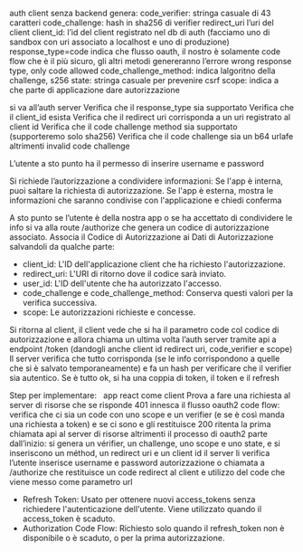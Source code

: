 auth
client senza backend genera:
code_verifier: stringa casuale di 43 caratteri
code_challenge: hash in sha256 di verifier
redirect_uri l’uri del client
client_id: l’id del client registrato nel db di auth (facciamo uno di sandbox con uri associato a localhost e uno di produzione)
response_type=code indica che flusso oauth, il nostro è solamente code flow che è il più sicuro, gli altri metodi genereranno l’errore wrong response type, only code allowed
code_challenge_method: indica lalgoritno della challenge, s256
state: stringa casuale per prevenire csrf
scope: indica a che parte di applicazione dare autorizzazione 

si va all’auth server
Verifica che il response_type sia supportato 
Verifica che il client_id esista
Verifica che il redirect uri corrisponda a un uri registrato al client id
Verifica che il code challenge method sia supportato (supporteremo solo sha256)
Verifica che il code challenge sia un b64 urlafe  altrimenti invalid code challenge  

L’utente a sto punto ha il permesso di inserire username e password 

Si richiede l’autorizzazione a condividere informazioni: Se l'app è interna, puoi saltare la richiesta di autorizzazione. Se l'app è esterna, mostra le informazioni che saranno condivise con l'applicazione e chiedi conferma

A sto punto se l’utente è della nostra app o se ha accettato di condividere le info si va alla route /authorize che genera un codice di autorizzazione associato. Associa il Codice di Autorizzazione ai Dati di Autorizzazione salvandoli da qualche parte:
* client_id: L'ID dell'applicazione client che ha richiesto l'autorizzazione.
* redirect_uri: L'URI di ritorno dove il codice sarà inviato.
* user_id: L'ID dell'utente che ha autorizzato l'accesso.
* code_challenge e code_challenge_method: Conserva questi valori per la verifica successiva.
* scope: Le autorizzazioni richieste e concesse.

Si ritorna al client, il client vede che si ha il parametro code col codice di autorizzazione e allora chiama un ultima volta l’auth server tramite api a endpoint /token (dandogli anche client id redirect uri, code_verifier e scope)
Il server verifica che tutto corrisponda (se le info corrispondono a quelle che si è salvato temporaneamente) e fa un hash per verificare che il verifier sia autentico.
Se è tutto ok, si ha una coppia di token, il token e il refresh




Step per implementare:   app react come client
Prova a fare una richiesta al server di risorse che se risponde 401 innesca il flusso oauth2 code flow:
	verifica che ci sia un code con uno scope e un verifier (e se è così manda una richiesta a token) e se ci sono e gli restituisce 200 ritenta la prima chiamata api al server di risorse 
	altrimenti il processo di oauth2 parte dall’inizio:
		si genera un vérifier, un challenge, uno scope e uno state, e si inseriscono un méthod, un redirect uri e un client id
		il server li verifica
		l’utente inserisce username e password 
		autorizzazione o chiamata a /authorize che restituisce un code 
		redirect al client e utilizzo del code che viene messo come parametro url 
		


* Refresh Token: Usato per ottenere nuovi access_tokens senza richiedere l'autenticazione dell'utente. Viene utilizzato quando il access_token è scaduto.
* Authorization Code Flow: Richiesto solo quando il refresh_token non è disponibile o è scaduto, o per la prima autorizzazione.